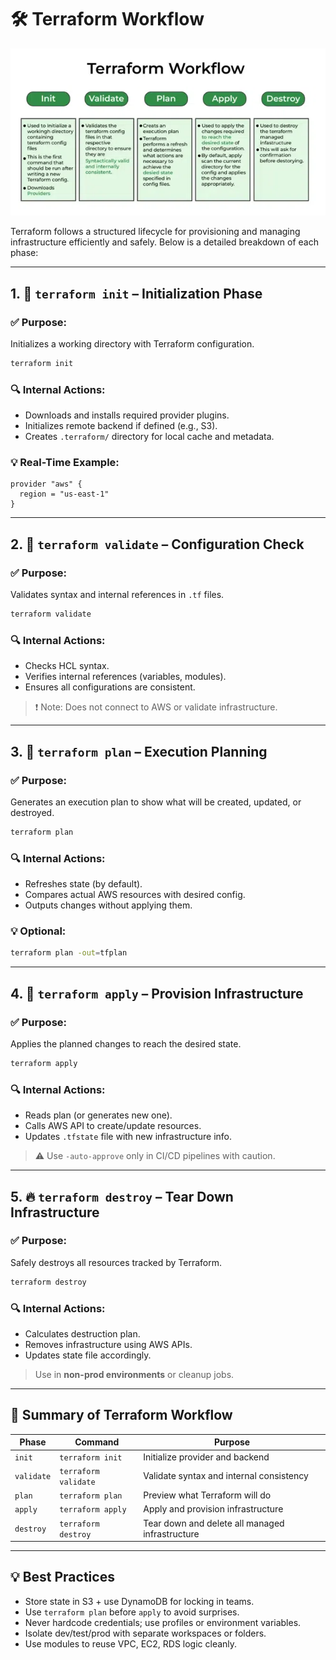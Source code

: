 
# 🛠️ Terraform Workflow 

![Terraform Workflow](../Diagrams/tf-workflow.png)

Terraform follows a structured lifecycle for provisioning and managing infrastructure efficiently and safely. Below is a detailed breakdown of each phase:

---

## 1. 🔧 `terraform init` – Initialization Phase

### ✅ Purpose:
Initializes a working directory with Terraform configuration.

```bash
terraform init
````

### 🔍 Internal Actions:

* Downloads and installs required provider plugins.
* Initializes remote backend if defined (e.g., S3).
* Creates `.terraform/` directory for local cache and metadata.

### 💡 Real-Time Example:

```hcl
provider "aws" {
  region = "us-east-1"
}
```

---

## 2. 🧪 `terraform validate` – Configuration Check

### ✅ Purpose:

Validates syntax and internal references in `.tf` files.

```bash
terraform validate
```

### 🔍 Internal Actions:

* Checks HCL syntax.
* Verifies internal references (variables, modules).
* Ensures all configurations are consistent.

> ❗ Note: Does not connect to AWS or validate infrastructure.

---

## 3. 📐 `terraform plan` – Execution Planning

### ✅ Purpose:

Generates an execution plan to show what will be created, updated, or destroyed.

```bash
terraform plan
```

### 🔍 Internal Actions:

* Refreshes state (by default).
* Compares actual AWS resources with desired config.
* Outputs changes without applying them.

### 💡 Optional:

```bash
terraform plan -out=tfplan
```

---

## 4. 🚀 `terraform apply` – Provision Infrastructure

### ✅ Purpose:

Applies the planned changes to reach the desired state.

```bash
terraform apply
```

### 🔍 Internal Actions:

* Reads plan (or generates new one).
* Calls AWS API to create/update resources.
* Updates `.tfstate` file with new infrastructure info.

> ⚠️ Use `-auto-approve` only in CI/CD pipelines with caution.

---

## 5. 🔥 `terraform destroy` – Tear Down Infrastructure

### ✅ Purpose:

Safely destroys all resources tracked by Terraform.

```bash
terraform destroy
```

### 🔍 Internal Actions:

* Calculates destruction plan.
* Removes infrastructure using AWS APIs.
* Updates state file accordingly.

> Use in **non-prod environments** or cleanup jobs.

---

## 🔄 Summary of Terraform Workflow

| Phase      | Command              | Purpose                                         |
| ---------- | -------------------- | ----------------------------------------------- |
| `init`     | `terraform init`     | Initialize provider and backend                 |
| `validate` | `terraform validate` | Validate syntax and internal consistency        |
| `plan`     | `terraform plan`     | Preview what Terraform will do                  |
| `apply`    | `terraform apply`    | Apply and provision infrastructure              |
| `destroy`  | `terraform destroy`  | Tear down and delete all managed infrastructure |

---

## 💡 Best Practices

* Store state in S3 + use DynamoDB for locking in teams.
* Use `terraform plan` before `apply` to avoid surprises.
* Never hardcode credentials; use profiles or environment variables.
* Isolate dev/test/prod with separate workspaces or folders.
* Use modules to reuse VPC, EC2, RDS logic cleanly.





